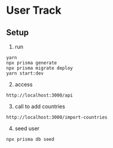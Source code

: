 # User Track
## Setup
1) run
```
yarn
npx prisma generate
npx prisma migrate deploy
yarn start:dev
```
2) access
```
http://localhost:3000/api
```

3) call to add countries
```
http://localhost:3000/import-countries
```

4) seed user
```
npx prisma db seed
```